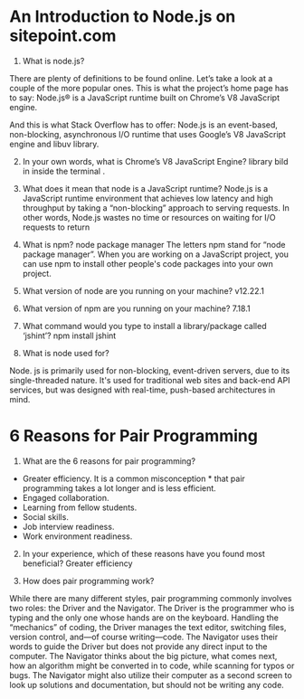 # An Introduction to Node.js on sitepoint.com

1. What is node.js?

There are plenty of definitions to be found online. Let’s take a look at a couple of the more popular ones. This is what the project’s home page has to say:
Node.js® is a JavaScript runtime built on Chrome’s V8 JavaScript engine.

And this is what Stack Overflow has to offer:
Node.js is an event-based, non-blocking, asynchronous I/O runtime that uses Google’s V8 JavaScript engine and libuv library.

2. In your own words, what is Chrome’s V8 JavaScript Engine?
library bild in inside the terminal .

3. What does it mean that node is a JavaScript runtime?
Node.js is a JavaScript runtime environment that achieves low latency and high throughput by taking a “non-blocking” approach to serving requests. In other words, Node.js wastes no time or resources on waiting for I/O requests to return

4. What is npm?
node package manager The letters npm stand for “node package manager”. When you are working on a JavaScript project, you can use npm to install other people's code packages into your own project.

5. What version of node are you running on your machine? v12.22.1

6. What version of npm are you running on your machine? 7.18.1

7. What command would you type to install a library/package called ‘jshint’?
npm install jshint

8. What is node used for?

Node. js is primarily used for non-blocking, event-driven servers, due to its single-threaded nature. It's used for traditional web sites and back-end API services, but was designed with real-time, push-based architectures in mind.

# 6 Reasons for Pair Programming

1. What are the 6 reasons for pair programming?

- Greater efficiency. It is a common misconception * that pair programming takes a lot longer and is less efficient. 
- Engaged collaboration. 
- Learning from fellow students. 
- Social skills. 
- Job interview readiness. 
- Work environment readiness.

2. In your experience, which of these reasons have you found most beneficial?
Greater efficiency

3. How does pair programming work?

 While there are many different styles, pair programming commonly involves two roles: the Driver and the Navigator. The Driver is the programmer who is typing and the only one whose hands are on the keyboard. Handling the “mechanics” of coding, the Driver manages the text editor, switching files, version control, and—of course writing—code. The Navigator uses their words to guide the Driver but does not provide any direct input to the computer. The Navigator thinks about the big picture, what comes next, how an algorithm might be converted in to code, while scanning for typos or bugs. The Navigator might also utilize their computer as a second screen to look up solutions and documentation, but should not be writing any code.